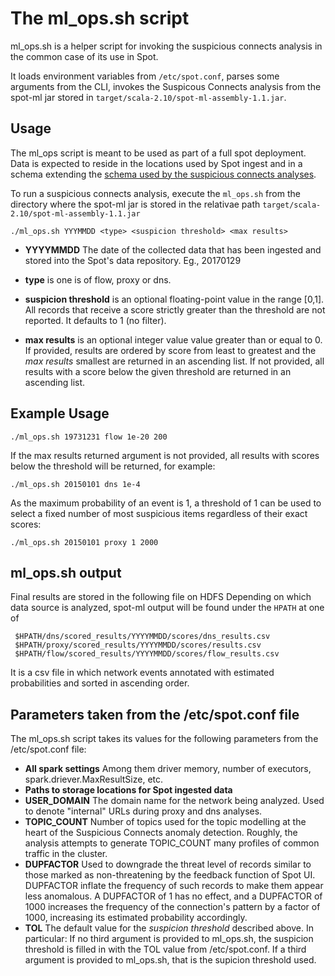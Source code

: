 # The ml_ops.sh script

ml_ops.sh is a helper script for invoking the suspicious connects analysis in the common case of its use in Spot.

It loads environment variables from `/etc/spot.conf`, parses some arguments from the CLI, invokes the Suspicous Connects analysis from
the spot-ml jar stored in `target/scala-2.10/spot-ml-assembly-1.1.jar`.  


## Usage

The ml_ops script is meant to be used as part of a full spot deployment. Data is expected to reside in the locations used by
Spot ingest and in a schema extending the [schema used by the suspicious connects analyses](SUSPICIOUS_CONNECTS_SCHEMA.md).

To run a suspicious connects analysis, execute the  `ml_ops.sh` from the directory where the spot-ml jar is 
stored in the relativae path `target/scala-2.10/spot-ml-assembly-1.1.jar`

```
./ml_ops.sh YYYMMDD <type> <suspicion threshold> <max results>
```

* **YYYYMMDD** The date of the collected data that has been ingested and stored into the Spot's data repository. Eg., 20170129

* **type** is one is of flow, proxy or dns.

* **suspicion threshold** is an optional floating-point value in the range [0,1]. All records that receive a  score strictly greater than
the threshold are not reported.  It defaults to 1 (no filter).

* **max results** is an optional integer value value greater than or equal to 0. If provided, results are ordered by score from least to greatest and 
the _max results_ smallest are returned in an ascending list. If not provided, all results with a score below the given threshold are returned in an ascending list.

## Example Usage
 
```
./ml_ops.sh 19731231 flow 1e-20 200
```

If the max results returned argument is not provided, all results with scores below the threshold will be returned, for example:
```
./ml_ops.sh 20150101 dns 1e-4
```

As the maximum probability of an event is 1, a threshold of 1 can be used to select a fixed number of most suspicious items regardless of their exact scores:
```
./ml_ops.sh 20150101 proxy 1 2000
```
## ml_ops.sh output

Final results are stored in the following file on HDFS
Depending on which data source is analyzed, 
spot-ml output will be found under the ``HPATH`` at one of

     $HPATH/dns/scored_results/YYYYMMDD/scores/dns_results.csv
     $HPATH/proxy/scored_results/YYYYMMDD/scores/results.csv
     $HPATH/flow/scored_results/YYYYMMDD/scores/flow_results.csv


It is a csv file in which network events annotated with estimated probabilities and sorted in ascending order.

## Parameters taken from the /etc/spot.conf file

The ml_ops.sh script takes its values for the following parameters from the /etc/spot.conf file:

* **All spark settings** Among them driver memory, number of executors, spark.driever.MaxResultSize, etc.
* **Paths to storage locations for Spot ingested data**
* **USER_DOMAIN** The domain name for the network being analyzed. Used to denote "internal" URLs during proxy and dns analyses.
* **TOPIC_COUNT** Number of topics used for the topic modelling at the heart of the Suspicious Connects anomaly detection. Roughly, the analysis attempts to generate TOPIC_COUNT many profiles of common traffic in the cluster.
* **DUPFACTOR** Used to downgrade the threat level of records similar to those marked as non-threatening by the feedback function of Spot UI. DUPFACTOR inflate the frequency of such records to make them appear less anomalous. A DUPFACTOR of 1 has no effect, and a DUPFACTOR of 1000 increases the frequency of the connection's pattern by a factor of 1000, increasing its estimated probability accordingly.
* **TOL** The default value for the _suspicion threshold_ described above. In particular: If no third argument is provided to ml_ops.sh, the suspicion threshold is filled in with the TOL value from /etc/spot.conf. If a third argument is provided to ml_ops.sh, that is the supicion threshold used.

